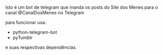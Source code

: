 Isto é um bot de telegram que manda os posts do Site dos Menes para o canal @CanalDosMenes no Telegram

para funcionar usa:
- python-telegram-bot
- pyTumblr

e suas respectivas dependências.
